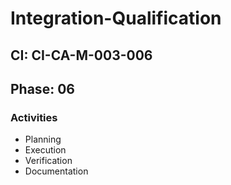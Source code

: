 # Integration-Qualification

## CI: CI-CA-M-003-006
## Phase: 06

### Activities
- Planning
- Execution
- Verification
- Documentation

